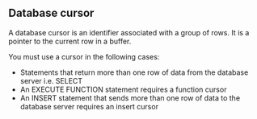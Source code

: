 ## Database cursor

A database cursor is an identifier associated with a group of rows. It is a pointer to the current row in a buffer.

You must use a cursor in the following cases:

- Statements that return more than one row of data from the database server i.e. SELECT
- An EXECUTE FUNCTION statement requires a function cursor
- An INSERT statement that sends more than one row of data to the database server requires an insert cursor
